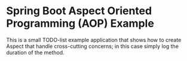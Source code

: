 # Spring Boot Aspect Oriented Programming (AOP) Example

This is a small TODO-list example application that shows how to create Aspect that handle cross-cutting concerns; in this case simply log the duration of the method.
